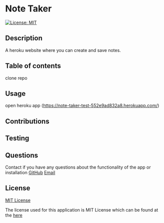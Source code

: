 # Note Taker
[![License: MIT](https://img.shields.io/badge/License-MIT-yellow.svg)](https://opensource.org/licenses/MIT)

## Description 

  A heroku website where you can create and save notes.

## Table of contents

  clone repo

## Usage

  open heroku app
  (https://note-taker-test-552e9ad832a8.herokuapp.com/)

## Contributions

  

## Testing
  

## Questions
  Contact if you have any questions about the functionality of the app or installation
  [GitHub](https://github.com/coleparrish9@gmail.com)
  [Email](mailto:coleparrish9@gmail.com)

## License
[MIT License](https://choosealicense.com/licenses/mit/)

  The license used for this application is MIT License which can be found at the [here](https://choosealicense.com/licenses/mit/)
